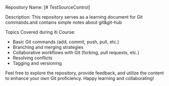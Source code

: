 Repository Name: [# TestSourceControl]

Description: 
This repository serves as a learning document for Git commands.and contains simple notes about git&git-hub

Topics Covered during iti Course:
- Basic Git commands (add, commit, push, pull, etc.)
- Branching and merging strategies
- Collaborative workflows with Git (forking, pull requests, etc.)
- Resolving conflicts
- Tagging and versioning

Feel free to explore the repository, provide feedback, and utilize the content to enhance your own Git proficiency. Happy learning and collaborating!

